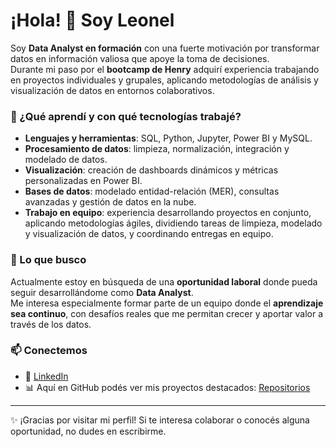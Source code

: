 # ¡Hola! 👋 Soy Leonel

Soy **Data Analyst en formación** con una fuerte motivación por transformar datos en información valiosa que apoye la toma de decisiones.  
Durante mi paso por el **bootcamp de Henry** adquirí experiencia trabajando en proyectos individuales y grupales, aplicando metodologías de análisis y visualización de datos en entornos colaborativos.

### 🚀 ¿Qué aprendí y con qué tecnologías trabajé?
- **Lenguajes y herramientas**: SQL, Python, Jupyter, Power BI y MySQL.  
- **Procesamiento de datos**: limpieza, normalización, integración y modelado de datos.  
- **Visualización**: creación de dashboards dinámicos y métricas personalizadas en Power BI.  
- **Bases de datos**: modelado entidad-relación (MER), consultas avanzadas y gestión de datos en la nube.  
-  **Trabajo en equipo**: experiencia desarrollando proyectos en conjunto, aplicando metodologías ágiles, dividiendo tareas de limpieza, modelado y visualización de datos, y coordinando entregas en equipo.


### 🌱 Lo que busco
Actualmente estoy en búsqueda de una **oportunidad laboral** donde pueda seguir desarrollándome como **Data Analyst**.  
Me interesa especialmente formar parte de un equipo donde el **aprendizaje sea continuo**, con desafíos reales que me permitan crecer y aportar valor a través de los datos.

### 📫 Conectemos
- 💼 [LinkedIn](tu-link-linkedin)  
- 📊 Aquí en GitHub podés ver mis proyectos destacados: [Repositorios](https://github.com/LeonelVFuhrmann?tab=repositories)  

---

✨ ¡Gracias por visitar mi perfil! Si te interesa colaborar o conocés alguna oportunidad, no dudes en escribirme. 


